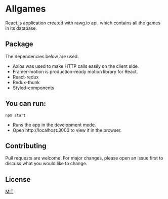 # Allgames

React.js application created with rawg.io api, which contains all the games in its database.

## Package

The dependencies below are used.

- Axios was used to make HTTP calls easily on the client side.
- Framer-motion is production-ready motion library for React.
- React-redux
- Redux-thunk
- Styled-components

## You can run:

```
npm start
```
- Runs the app in the development mode.
- Open http://localhost:3000 to view it in the browser.

## Contributing
Pull requests are welcome. For major changes, please open an issue first to discuss what you would like to change.


## License
[MIT](https://choosealicense.com/licenses/mit/)
